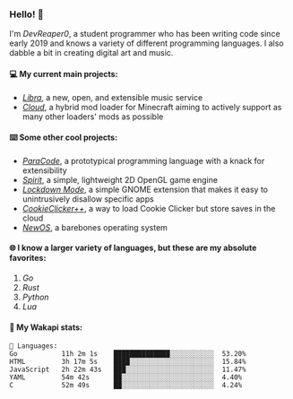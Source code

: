 ### Hello! 👋

I'm _DevReaper0_, a student programmer who has been writing code since early 2019 and knows a variety of different programming languages. I also dabble a bit in creating digital art and music.

#### 💻 My current main projects:

-   _[Libra](https://github.com/LibraMusic)_, a new, open, and extensible music service
-   _[Cloud](https://github.com/CloudLoaderMC/CloudLoader)_, a hybrid mod loader for Minecraft aiming to actively support as many other loaders' mods as possible

#### ⌨️ Some other cool projects:

-   _[ParaCode](https://github.com/ParaCodeLang/ParaCode)_, a prototypical programming language with a knack for extensibility
-   _[Spirit](https://gitlab.com/DevReaper0/SpiritEngine)_, a simple, lightweight 2D OpenGL game engine
-   _[Lockdown Mode](https://github.com/DevReaper0/GNOME-LockdownMode)_, a simple GNOME extension that makes it easy to unintrusively disallow specific apps
-   _[CookieClicker++](https://github.com/DevReaper0/CookieClickerPlusPlus)_, a way to load Cookie Clicker but store saves in the cloud
-   _[NewOS](https://github.com/DevReaper0/NewOS)_, a barebones operating system

#### 🌐 I know a larger variety of languages, but these are my absolute favorites:

1. _Go_
2. _Rust_
3. _Python_
4. _Lua_

#### 📡 My Wakapi stats:

```text
💾 Languages:
Go           11h 2m 1s    ██████████████░░░░░░░░░░░  53.20%
HTML         3h 17m 5s    ████░░░░░░░░░░░░░░░░░░░░░  15.84%
JavaScript   2h 22m 43s   ███░░░░░░░░░░░░░░░░░░░░░░  11.47%
YAML         54m 42s      ██░░░░░░░░░░░░░░░░░░░░░░░  4.40%
C            52m 49s      ██░░░░░░░░░░░░░░░░░░░░░░░  4.24%
```

